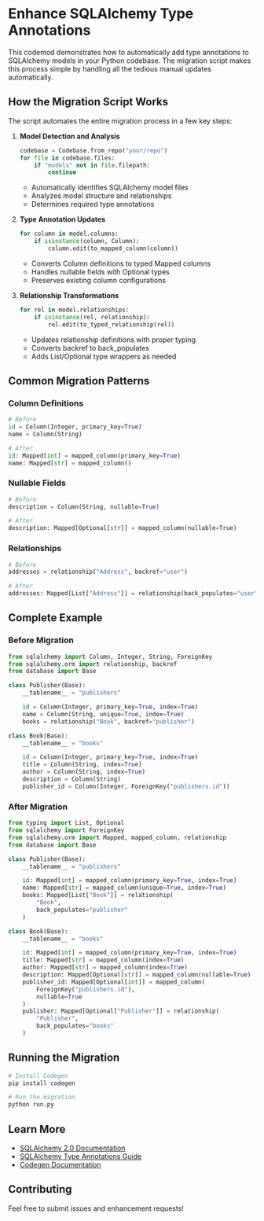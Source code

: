 # Enhance SQLAlchemy Type Annotations

This codemod demonstrates how to automatically add type annotations to SQLAlchemy models in your Python codebase. The migration script makes this process simple by handling all the tedious manual updates automatically.

## How the Migration Script Works

The script automates the entire migration process in a few key steps:

1. **Model Detection and Analysis**
   ```python
   codebase = Codebase.from_repo("your/repo")
   for file in codebase.files:
       if "models" not in file.filepath:
           continue
   ```
   - Automatically identifies SQLAlchemy model files
   - Analyzes model structure and relationships
   - Determines required type annotations

2. **Type Annotation Updates**
   ```python
   for column in model.columns:
       if isinstance(column, Column):
           column.edit(to_mapped_column(column))
   ```
   - Converts Column definitions to typed Mapped columns
   - Handles nullable fields with Optional types
   - Preserves existing column configurations

3. **Relationship Transformations**
   ```python
   for rel in model.relationships:
       if isinstance(rel, relationship):
           rel.edit(to_typed_relationship(rel))
   ```
   - Updates relationship definitions with proper typing
   - Converts backref to back_populates
   - Adds List/Optional type wrappers as needed

## Common Migration Patterns

### Column Definitions
```python
# Before
id = Column(Integer, primary_key=True)
name = Column(String)

# After
id: Mapped[int] = mapped_column(primary_key=True)
name: Mapped[str] = mapped_column()
```

### Nullable Fields
```python
# Before
description = Column(String, nullable=True)

# After
description: Mapped[Optional[str]] = mapped_column(nullable=True)
```

### Relationships
```python
# Before
addresses = relationship("Address", backref="user")

# After
addresses: Mapped[List["Address"]] = relationship(back_populates="user")
```

## Complete Example

### Before Migration
```python
from sqlalchemy import Column, Integer, String, ForeignKey
from sqlalchemy.orm import relationship, backref
from database import Base

class Publisher(Base):
    __tablename__ = "publishers"

    id = Column(Integer, primary_key=True, index=True)
    name = Column(String, unique=True, index=True)
    books = relationship("Book", backref="publisher")

class Book(Base):
    __tablename__ = "books"

    id = Column(Integer, primary_key=True, index=True)
    title = Column(String, index=True)
    author = Column(String, index=True)
    description = Column(String)
    publisher_id = Column(Integer, ForeignKey("publishers.id"))
```

### After Migration
```python
from typing import List, Optional
from sqlalchemy import ForeignKey
from sqlalchemy.orm import Mapped, mapped_column, relationship
from database import Base

class Publisher(Base):
    __tablename__ = "publishers"

    id: Mapped[int] = mapped_column(primary_key=True, index=True)
    name: Mapped[str] = mapped_column(unique=True, index=True)
    books: Mapped[List["Book"]] = relationship(
        "Book",
        back_populates="publisher"
    )

class Book(Base):
    __tablename__ = "books"

    id: Mapped[int] = mapped_column(primary_key=True, index=True)
    title: Mapped[str] = mapped_column(index=True)
    author: Mapped[str] = mapped_column(index=True)
    description: Mapped[Optional[str]] = mapped_column(nullable=True)
    publisher_id: Mapped[Optional[int]] = mapped_column(
        ForeignKey("publishers.id"),
        nullable=True
    )
    publisher: Mapped[Optional["Publisher"]] = relationship(
        "Publisher",
        back_populates="books"
    )
```

## Running the Migration

```bash
# Install Codegen
pip install codegen

# Run the migration
python run.py
```

## Learn More

- [SQLAlchemy 2.0 Documentation](https://docs.sqlalchemy.org/en/20/)
- [SQLAlchemy Type Annotations Guide](https://docs.sqlalchemy.org/en/20/orm/typing.html)
- [Codegen Documentation](https://docs.codegen.com)

## Contributing

Feel free to submit issues and enhancement requests!
